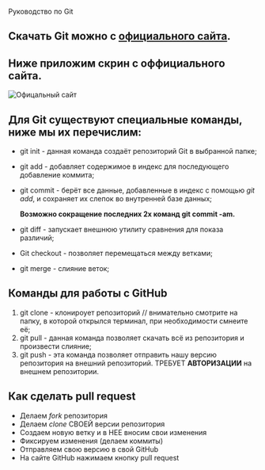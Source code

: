 Руководство по Git

## Скачать Git можно с [официального сайта](https://git-scm.com/book/en/v2/Getting-Started-Installing-Git).

## Ниже приложим скрин с оффициального сайта.
![Офицальный сайт](1.png) 

## Для **Git** существуют специальные команды, ниже мы их перечислим:

* git init - данная команда создаёт репозиторий Git в выбранной папке;
* git add - добавляет содержимое в индекс для последующего добавление коммита;
* git commit - берёт все данные, добавленные в индекс с помощью *git add*, и сохраняет их слепок во внутренней базе данных;

   **Возможно сокращение последних 2х команд git commit -am.**

* git diff - запускает внешнюю утилиту сравнения для показа различий;
* Git checkout - позволяет перемещаться между ветками;
* git merge - слияние веток;

## Команды для работы с __GitHub__
1. git clone - клонироует репозиторий // внимательно смотрите на папку, в которой открылся терминал, при необходимости смнеите её;
2. git pull - данная команда позволяет скачать всё из репозитория и произвести слияние;
3. git push - эта команда позволяет отправить нашу версию репозитория на внешний репозиторий. ТРЕБУЕТ __АВТОРИЗАЦИИ__ на внешнем репозитории.
## Как сделать pull request
* Делаем _fork_ репозитория 
* Делаем _clone_ СВОЕЙ версии репозитория 
* Создаем новую ветку и в НЕЕ вносим свои изменения 
* Фиксируем изменения (делаем коммиты) 
* Отправляем свою версию в свой GitHub 
* На сайте GitHub нажимаем кнопку pull request